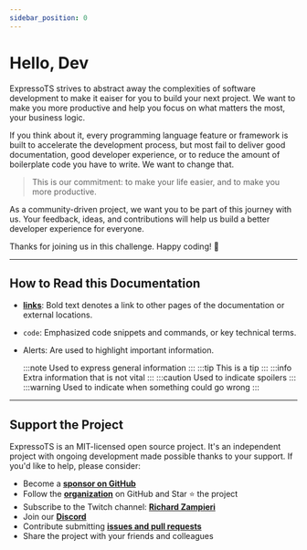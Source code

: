 ```yaml
---
sidebar_position: 0
---
```


# Hello, Dev

ExpressoTS strives to abstract away the complexities of software development to make it eaiser for you to build your next project. We want to make you more productive and help you focus on what matters the most, your business logic.

If you think about it, every programming language feature or framework is built to accelerate the development process, but most fail to deliver good documentation, good developer experience, or to reduce the amount of boilerplate code you have to write. We want to change that.

> This is our commitment: to make your life easier, and to make you more productive.

As a community-driven project, we want you to be part of this journey with us. Your feedback, ideas, and contributions will help us build a better developer experience for everyone.

Thanks for joining us in this challenge. Happy coding! 🚀

---

## How to Read this Documentation

- **[links](./overview/intro.md)**: Bold text denotes a link to other pages of the documentation or external locations.
- `code`: Emphasized code snippets and commands, or key technical terms.
- Alerts: Are used to highlight important information.

  :::note Used to express general information
  :::
  :::tip This is a tip
  :::
  :::info Extra information that is not vital
  :::
  :::caution Used to indicate spoilers
  :::
  :::warning Used to indicate when something could go wrong
  :::

---

## Support the Project

ExpressoTS is an MIT-licensed open source project. It's an independent project with ongoing development made possible thanks to your support. If you'd like to help, please consider:

- Become a **[sponsor on GitHub](https://github.com/sponsors/expressots)**
- Follow the **[organization](https://github.com/expressots)** on GitHub and Star ⭐ the project
- Subscribe to the Twitch channel: **[Richard Zampieri](https://www.twitch.tv/richardzampieri)**
- Join our **[Discord](https://discord.com/invite/PyPJfGK)**
- Contribute submitting **[issues and pull requests](https://github.com/expressots/expressots/issues/new/choose)**
- Share the project with your friends and colleagues

